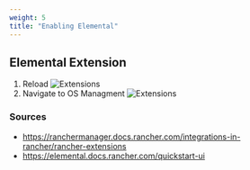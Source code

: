 ```yaml
---
weight: 5
title: "Enabling Elemental"
---
```


## Elemental Extension
1. Reload
    ![Extensions](/reload.png)
1. Navigate to OS Managment
    ![Extensions](/os-managment.png)

### Sources
- https://ranchermanager.docs.rancher.com/integrations-in-rancher/rancher-extensions
- https://elemental.docs.rancher.com/quickstart-ui